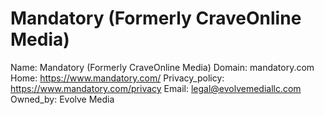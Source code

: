 
# Mandatory (Formerly CraveOnline Media)

Name: Mandatory (Formerly CraveOnline Media)
Domain: mandatory.com
Home: https://www.mandatory.com/
Privacy_policy: https://www.mandatory.com/privacy
Email: legal@evolvemediallc.com
Owned_by: Evolve Media
